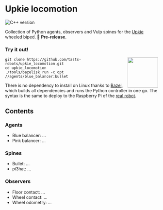 # Upkie locomotion

![C++ version](https://img.shields.io/badge/C++-17/20-blue.svg?style=flat)

Collection of Python agents, observers and Vulp spines for the [Upkie](https://www.youtube.com/watch?v=NO_TkHGS0wQ) wheeled biped. 🚧 **Pre-release.**

### Try it out!

<!-- GIF: https://user-images.githubusercontent.com/1189580/170491850-dfbb4786-12ff-4fe8-8080-9413d68acfc1.gif -->
<!-- Issue: https://github.com/github/feedback/discussions/17256 -->
<img src="https://user-images.githubusercontent.com/1189580/170496331-e1293dd3-b50c-40ee-9c2e-f75f3096ebd8.png" height="100" align="right" />

```console
git clone https://github.com/tasts-robots/upkie_locomotion.git
cd upkie_locomotion
./tools/bazelisk run -c opt //agents/blue_balancer:bullet
```

There is no dependency to install on Linux thanks to [Bazel](https://bazel.build/), which builds all dependencies and runs the Python controller in one go. The syntax is the same to deploy to the Raspberry Pi of the [real robot](https://www.youtube.com/shorts/8b36XcCgh7s).

## Contents

### Agents

* Blue balancer: ...
* Pink balancer: ...

### Spines

* Bullet: ...
* pi3hat: ... 

### Observers

* Floor contact: ...
* Wheel contact: ...
* Wheel odometry: ...
